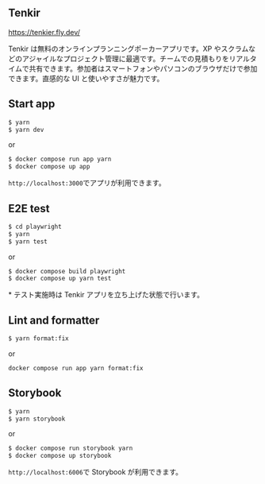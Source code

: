 ## Tenkir

https://tenkier.fly.dev/

Tenkir は無料のオンラインプランニングポーカーアプリです。XP やスクラムなどのアジャイルなプロジェクト管理に最適です。チームでの見積もりをリアルタイムで共有できます。参加者はスマートフォンやパソコンのブラウザだけで参加できます。直感的な UI と使いやすさが魅力です。

## Start app

```bash
$ yarn
$ yarn dev
```

or

```bash
$ docker compose run app yarn
$ docker compose up app
```

`http://localhost:3000`でアプリが利用できます。

## E2E test

```bash
$ cd playwright
$ yarn
$ yarn test
```

or

```bash
$ docker compose build playwright
$ docker compose up yarn test
```

\* テスト実施時は Tenkir アプリを立ち上げた状態で行います。

## Lint and formatter

```bash
$ yarn format:fix
```

or

```bash
docker compose run app yarn format:fix
```

## Storybook

```bash
$ yarn
$ yarn storybook
```

or

```bash
$ docker compose run storybook yarn
$ docker compose up storybook
```

`http://localhost:6006`で Storybook が利用できます。
